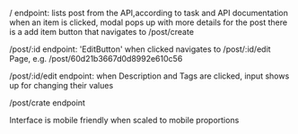 / endpoint: lists post from the API,according to task and API documentation
when an item is clicked, modal pops up with more details for the post
there is a add item button that navigates to /post/create

/post/:id endpoint: 'EditButton' when clicked navigates to /post/:id/edit Page, e.g. /post/60d21b3667d0d8992e610c56

/post/:id/edit endpoint: when Description and Tags are clicked, input shows up for changing their values

/post/crate endpoint

Interface is mobile friendly when scaled to mobile proportions

